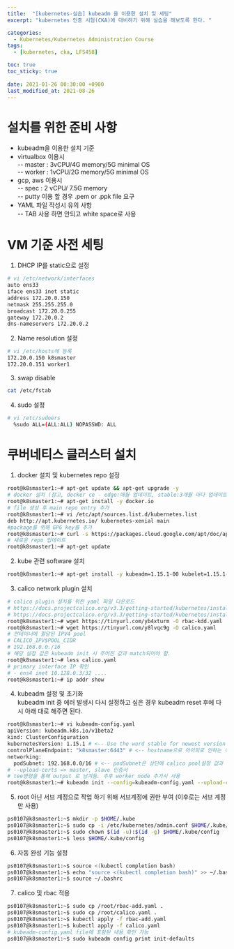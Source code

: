 ```yaml
---
title:  "[kubernetes-실습] kubeadm 을 이용한 설치 및 세팅"
excerpt: "kubernetes 인증 시험(CKA)에 대비하기 위해 실습을 해보도록 한다. "

categories:
  - Kubernetes/Kubernetes Administration Course
tags:
  - [kubernetes, cka, LFS458]

toc: true
toc_sticky: true
 
date: 2021-01-26 00:30:00 +0900
last_modified_at: 2021-08-26
---
```


# 설치를 위한 준비 사항

- kubeadm을 이용한 설치 기준
- virtualbox 이용시   
-- master : 3vCPU/4G memory/5G minimal OS   
-- worker : 1vCPU/2G memory/5G minimal OS   
- gcp, aws 이용시   
-- spec : 2 vCPU/ 7.5G memory   
-- putty 이용 할 경우 .pem or .ppk file 요구   
- YAML 파일 작성시 유의 사항   
-- TAB 사용 하면 안되고 white space로 사용

# VM 기준 사전 세팅

1. DHCP IP를 static으로 설정
```bash
# vi /etc/network/interfaces 
auto ens33 
iface ens33 inet static 
address 172.20.0.150 
netmask 255.255.255.0 
broadcast 172.20.0.255 
gateway 172.20.0.2 
dns-nameservers 172.20.0.2 
```

2. Name resolution 설정 
```bash
# vi /etc/hosts에 등록 
172.20.0.150 k8smaster 
172.20.0.151 worker1 
```

3. swap disable 
```bash
cat /etc/fstab 
```

4. sudo 설정 
```bash
# vi /etc/sudoers
  %sudo ALL=(ALL:ALL) NOPASSWD: ALL
```

# 쿠버네티스 클러스터 설치

1. docker 설치 및 kubernetes repo 설정
```bash
root@k8smaster1:~# apt-get update && apt-get upgrade -y   
# docker 설치 (참고, docker ce - edge:매월 업데이트, stable:3개월 마다 업데이트)   
root@k8smaster1:~# apt-get install -y docker.io   
# file 생성 후 main repo entry 추가   
root@k8smaster1:~# vi /etc/apt/sources.list.d/kubernetes.list   
deb http://apt.kubernetes.io/ kubernetes-xenial main   
#package를 위해 GPG key를 추가   
root@k8smaster1:~# curl -s https://packages.cloud.google.com/apt/doc/apt-key.gpg | apt-key add -   
# 새로운 repo 업데이트   
root@k8smaster1:~# apt-get update
```

2. kube 관련 software 설치
```bash
root@k8smaster1:~# apt-get install -y kubeadm=1.15.1-00 kubelet=1.15.1-00 kubectl=1.15.1-00
```


3. calico network plugin 설치
```bash
# calico plugin 설치를 위한 yaml 파일 다운로드 
# https://docs.projectcalico.org/v3.3/getting-started/kubernetes/installation/hosted/rbac-kdd.yaml 
# https://docs.projectcalico.org/v3.3/getting-started/kubernetes/installation/hosted/kubernetes-datastore/calico-networking/1.7/calico.yaml 
root@k8smaster1:~# wget https://tinyurl.com/yb4xturm -O rbac-kdd.yaml 
root@k8smaster1:~# wget https://tinyurl.com/y8lvqc9g -O calico.yaml 
# 컨테이너에 할당된 IPV4 pool 
# CALICO_IPV$POOL_CIDR 
# 192.168.0.0./16 
# 해당 설정 값은 kubeadm init 시 주어진 값과 match되어야 함. 
root@k8smaster1:~# less calico.yaml 
# primary interface IP 확인 
# - ens4 inet 10.128.0.3/32 .... 
root@k8smaster1:~# ip addr show
```

4. kubeadm 설정 및 초기화   
kubeadm init 중 에러 발생시 다시 설정하고 싶은 경우 kubeadm reset 후에 다시 아래 대로 해주면 된다.
```bash
root@k8smaster1:~# vi kubeadm-config.yaml 
apiVersion: kubeadm.k8s.io/v1beta2 
kind: ClusterConfiguration 
kubernetesVersion: 1.15.1 # <-- Use the word stable for newest version 
controlPlaneEndpoint: "k8smaster:6443" # <-- hostname으로 아이피로 안하는 이유는 클러스터 구성 시 proxy를 사용하기 위해서
networking: 
  podSubnet: 192.168.0.0/16 # <-- podSubnet은 상단에 calico pool설정 값과 일치 해야 함 
# --upload-certs => master, slave 인증서 
# tee명령을 통해 output 로 남겨둠. 추후 worker node 추가시 사용 
root@k8smaster1:~# kubeadm init --config=kubeadm-config.yaml --upload-certs | tee kubeadm-init.out
```

5. root 아닌 서브 계정으로 작업 하기 위해 서브계정에 권한 부여 (이후로는 서브 계정만 사용)
```bash
ps0107@k8smaster1:~$ mkdir -p $HOME/.kube 
ps0107@k8smaster1:~$ sudo cp -i /etc/kubernetes/admin.conf $HOME/.kube/config 
ps0107@k8smaster1:~$ sudo chown $(id -u):$(id -g) $HOME/.kube/config 
ps0107@k8smaster1:~$ less $HOME/.kube/config
```

6. 자동 완성 기능 설정
```bash
ps0107@k8smaster1:~$ source <(kubectl completion bash) 
ps0107@k8smaster1:~$ echo "source <(kubectl completion bash)" >> ~/.bashrc 
ps0107@k8smaster1:~$ source ~/.bashrc
```
7. calico 및 rbac 적용
```bash
ps0107@k8smaster1:~$ sudo cp /root/rbac-add.yaml . 
ps0107@k8smaster1:~$ sudo cp /root/calico.yaml . 
ps0107@k8smaster1:~$ kubectl apply -f rbac-add.yaml 
ps0107@k8smaster1:~$ kubectl apply -f calico.yaml 
# kubeadm-config.yaml file에 포함된 내용 확인 가능 
ps0107@k8smaster1:~$ sudo kubeadm config print init-defaults
```

